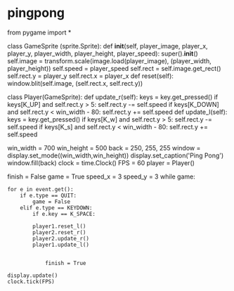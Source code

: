 # pingpong
from pygame import *

class GameSprite (sprite.Sprite):
    def __init__(self, player_image, player_x, player_y, player_width, player_height, player_speed):
        super().__init__()
        self.image = transform.scale(image.load(player_image), (player_width, player_height))
        self.speed = player_speed
        self.rect = self.image.get_rect()
        self.rect.y = player_y
        self.rect.x = player_x
    def reset(self):
        window.blit(self.image, (self.rect.x, self.rect.y))

class Player(GameSprite):
    def update_r(self):
        keys = key.get_pressed()
        if keys[K_UP] and self.rect.y > 5:
            self.rect.y -= self.speed
        if keys[K_DOWN] and self.rect.y < win_width - 80:
            self.rect.y += self.speed
    def update_l(self):
        keys = key.get_pressed()
        if keys[K_w] and self.rect.y > 5:
            self.rect.y -= self.speed
        if keys[K_s] and self.rect.y < win_width - 80:
            self.rect.y += self.speed



win_width = 700
win_height = 500
back = 250, 255, 255
window = display.set_mode((win_width,win_height))
display.set_caption('Ping Pong')
window.fill(back)
clock = time.Clock()
FPS = 60
player = Player()

finish = False
game = True
speed_x = 3
speed_y = 3
while game:
    
    for e in event.get():
        if e.type == QUIT:
            game = False 
        elif e.type == KEYDOWN:
            if e.key == K_SPACE:

            player1.reset_l()
            player2.reset_r()
            player2.update_r()
            player1.update_l()

            
                finish = True

    display.update()
    clock.tick(FPS)
